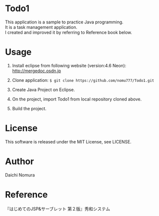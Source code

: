 # Todo1
This application is a sample to practice Java programming.  
It is a task management application.  
I created and improved it by referring to Reference book below.

# Usage
1. Install eclipse from following website (version:4.6 Neon):  
http://mergedoc.osdn.jp

2. Clone application:
`$ git clone https://github.com/nomu777/Todo1.git`

3. Create Java Project on Eclipse.

4. On the project, import Todo1 from local repository cloned above. 

5. Build the project.

# License
This software is released under the MIT License, see LICENSE.

# Author
Daichi Nomura

# Reference
『はじめてのJSP&サーブレット 第２版』秀和システム

